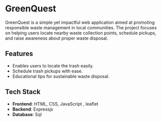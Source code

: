 # GreenQuest

GreenQuest is a simple yet impactful web application aimed at promoting responsible waste management in local communities. The project focuses on helping users locate nearby waste collection points, schedule pickups, and raise awareness about proper waste disposal.

##  Features

-  Enables users to locate the trash easily.
-  Schedule trash pickups with ease.
-  Educational tips for sustainable waste disposal.

##  Tech Stack

- **Frontend**: HTML, CSS, JavaScript , leaflet 
- **Backend**: Expressjs 
- **Database**: Sql 
